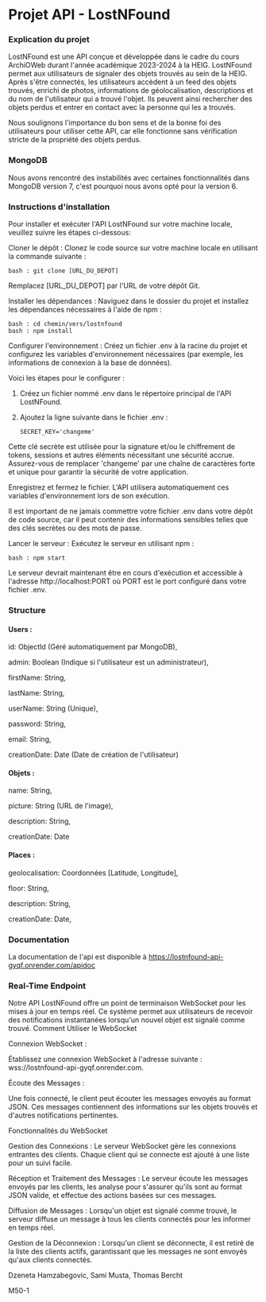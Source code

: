 # Projet API - LostNFound

### Explication du projet
LostNFound est une API conçue et développée dans le cadre du cours ArchiOWeb durant l'année académique 2023-2024 à la HEIG. LostNFound permet aux utilisateurs de signaler des objets trouvés au sein de la HEIG. Après s'être connectés, les utilisateurs accèdent à un feed des objets trouvés, enrichi de photos, informations de géolocalisation, descriptions et du nom de l'utilisateur qui a trouvé l'objet. Ils peuvent ainsi rechercher des objets perdus et entrer en contact avec la personne qui les a trouvés.

Nous soulignons l'importance du bon sens et de la bonne foi des utilisateurs pour utiliser cette API, car elle fonctionne sans vérification stricte de la propriété des objets perdus.

### MongoDB
Nous avons rencontré des instabilités avec certaines fonctionnalités dans MongoDB version 7, c'est pourquoi nous avons opté pour la version 6.

### Instructions d'installation

Pour installer et exécuter l'API LostNFound sur votre machine locale, veuillez suivre les étapes ci-dessous: 

Cloner le dépôt : Clonez le code source sur votre machine locale en utilisant la commande suivante :

    bash : git clone [URL_DU_DEPOT]

Remplacez [URL_DU_DEPOT] par l'URL de votre dépôt Git.

Installer les dépendances : Naviguez dans le dossier du projet et installez les dépendances nécessaires à l'aide de npm :

    bash : cd chemin/vers/lostnfound
    bash : npm install
    

Configurer l'environnement : Créez un fichier .env à la racine du projet et configurez les variables d'environnement nécessaires (par exemple, les informations de connexion à la base de données).

Voici les étapes pour le configurer :

 1. Créez un fichier nommé .env dans le répertoire principal de l'API LostNFound.

 2. Ajoutez la ligne suivante dans le fichier .env :

        SECRET_KEY='changeme'

Cette clé secrète est utilisée pour la signature et/ou le chiffrement de tokens, sessions et autres éléments nécessitant une sécurité accrue. Assurez-vous de remplacer 'changeme' par une chaîne de caractères forte et unique pour garantir la sécurité de votre application.

Enregistrez et fermez le fichier. L'API utilisera automatiquement ces variables d'environnement lors de son exécution.

Il est important de ne jamais commettre votre fichier .env dans votre dépôt de code source, car il peut contenir des informations sensibles telles que des clés secrètes ou des mots de passe.

Lancer le serveur : Exécutez le serveur en utilisant npm :

    bash : npm start

Le serveur devrait maintenant être en cours d'exécution et accessible à l'adresse http://localhost:PORT où PORT est le port configuré dans votre fichier .env.

### Structure
#### Users :

 id: ObjectId (Géré automatiquement par MongoDB),
 
 admin: Boolean (Indique si l'utilisateur est un administrateur),
 
 firstName: String,
 
 lastName: String,
 
 userName: String (Unique),
 
 password: String,
 
 email: String,
 
 creationDate: Date (Date de création de l'utilisateur)

#### Objets :

 name: String,
 
 picture: String (URL de l'image),
 
 description: String,
 
 creationDate: Date

#### Places :

 geolocalisation: Coordonnées [Latitude, Longitude],
 
 floor: String,
 
 description: String,
 
 creationDate: Date,

### Documentation
La documentation de l'api est disponible à https://lostnfound-api-gyqf.onrender.com/apidoc

### Real-Time Endpoint

Notre API LostNFound offre un point de terminaison WebSocket pour les mises à jour en temps réel. Ce système permet aux utilisateurs de recevoir des notifications instantanées lorsqu'un nouvel objet est signalé comme trouvé.
Comment Utiliser le WebSocket

Connexion WebSocket :

  Établissez une connexion WebSocket à l'adresse suivante : wss://lostnfound-api-gyqf.onrender.com.

Écoute des Messages :

  Une fois connecté, le client peut écouter les messages envoyés au format JSON. Ces messages contiennent des informations sur les objets trouvés et d'autres notifications pertinentes.

Fonctionnalités du WebSocket

  Gestion des Connexions : Le serveur WebSocket gère les connexions entrantes des clients. Chaque client qui se connecte est ajouté à une liste pour un suivi facile.

  Réception et Traitement des Messages : Le serveur écoute les messages envoyés par les clients, les analyse pour s'assurer qu'ils sont au format JSON valide, et effectue des actions basées sur ces messages.

  Diffusion de Messages : Lorsqu'un objet est signalé comme trouvé, le serveur diffuse un message à tous les clients connectés pour les informer en temps réel.

  Gestion de la Déconnexion : Lorsqu'un client se déconnecte, il est retiré de la liste des clients actifs, garantissant que les messages ne sont envoyés qu'aux clients connectés.



Dzeneta Hamzabegovic, Sami Musta, Thomas Bercht

M50-1

